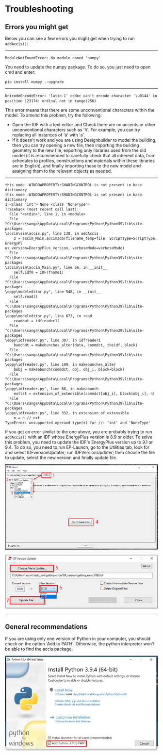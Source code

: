 # Troubleshooting
## Errors you might get
Below you can see a few errors you might get when trying to run `addAccis()`:

________________________
`ModuleNotFoundError: No module named 'numpy'
`

You need to update the numpy package. To do so, you just need to open cmd and enter:

`pip install numpy --upgrade`

________________________

`UnicodeEncodeError: 'latin-1' codec can't encode character '\u0144' in position
 123174: ordinal not in range(256)
`

This error means that there are some unconventional characters within the model. To amend this problem, try the following:

- Open the IDF with a text editor and Check there are no accents or other unconventional characters such as 'ñ'. For example, you can try replacing all instances of 'á' with 'a'.
- If it doesn't work and you are using Designbuilder to model the building, then you can try opening a new file, then importing the building geometry to the new file, exporting only libraries used from the old model  (it is recommended to carefully check that all inherent data, from schedules to profiles, constructions and materials within these libraries are in English), and finally importing these to the new model and assigning them to the relevant objects as needed.

________________________

```
this node -WINDOWPROPERTY:SHADINGCONTROL-is not present in base dictionary
this node -WINDOWPROPERTY:SHADINGCONTROL-is not present in base dictionary
1 <class 'int'> None <class 'NoneType'>
Traceback (most recent call last):
  File "<stdin>", line 1, in <module>
  File "C:\Users\sanga\AppData\Local\Programs\Python\Python39\lib\site-packages
\accim\sim\accis.py", line 138, in addAccis
    z = accim_Main.accimJob(filename_temp=file, ScriptType=ScriptType, EnergyPl
us_version=EnergyPlus_version, verboseMode=verboseMode)
  File "C:\Users\sanga\AppData\Local\Programs\Python\Python39\lib\site-packages
\accim\sim\accim_Main.py", line 66, in __init__
    self.idf0 = IDF(fname1)
  File "C:\Users\sanga\AppData\Local\Programs\Python\Python39\lib\site-packages
\eppy\modeleditor.py", line 548, in __init__
    self.read()
  File "C:\Users\sanga\AppData\Local\Programs\Python\Python39\lib\site-packages
\eppy\modeleditor.py", line 672, in read
    readout = idfreader1(
  File "C:\Users\sanga\AppData\Local\Programs\Python\Python39\lib\site-packages
\eppy\idfreader.py", line 307, in idfreader1
    bunchdt = makebunches_alter(data, commdct, theidf, block)
  File "C:\Users\sanga\AppData\Local\Programs\Python\Python39\lib\site-packages
\eppy\idfreader.py", line 109, in makebunches_alter
    bobj = makeabunch(commdct, obj, obj_i, block=block)
  File "C:\Users\sanga\AppData\Local\Programs\Python\Python39\lib\site-packages
\eppy\idfreader.py", line 68, in makeabunch
    extlst = extension_of_extensible(commdct[obj_i], block[obj_i], n)
  File "C:\Users\sanga\AppData\Local\Programs\Python\Python39\lib\site-packages
\eppy\idfreader.py", line 332, in extension_of_extensible
    n = n // ext
TypeError: unsupported operand type(s) for //: 'int' and 'NoneType'
```

If you get an error similar to the one above, you are probably trying to run `addAccis()` with an IDF whose EnergyPlus version is 8.9 or older. To solve this problem, you need to update the IDF's EnergyPlus version up to 9.1 or 9.4. To do so, you need to run EP-Launch, go to the Utilities tab, look for and select IDFversionUpdater; run IDFVersionUpdater; then choose the file to update, select the new version and finally update file.

![Troubleshooting_IDFversion_01](images/accim_troubleshooting_02_idf_version.png)

![Troubleshooting_IDFversion_02](images/accim_troubleshooting_03_idf_version.png)

________________________

## General recommendations

If you are using only one version of Python in your computer, you should check on the option 'Add to PATH'. Otherwise, the python interpreter won't be able to find the accis package.

![Troubleshooting_Path](images/accim_troubleshooting_01_path.jpg)
